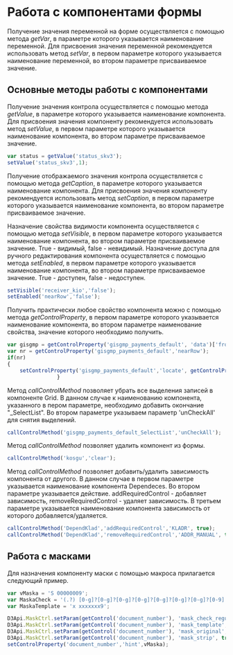 # Работа с компонентами формы

Получение значения переменной на форме осуществляется с помощью метода *getVar*, в параметре которого указывается наименование переменной.
Для присвоения значения переменной рекомендуется использовать метод *setVar*, в первом параметре которого указывается наименование переменной, во втором параметре присваиваемое значение.

## Основные методы работы с компонентами

Получение значения контрола осуществляется с помощью метода *getValue*, в параметре которого указывается наименование компонента.
Для присвоения значения компоненту рекомендуется использовать метод *setValue*, в первом параметре которого указывается наименование компонента, во втором параметре присваиваемое значение.

```js
var status = getValue('status_skv3');
setValue('status_skv3',1);
```

Получение отображаемого значения контрола осуществляется с помощью метода *getCaption*, в параметре которого указывается наименование компонента.
Для присвоения значения компоненту рекомендуется использовать метод *setCaption*, в первом параметре которого указывается наименование компонента, во втором параметре присваиваемое значение.

Назначение свойства видимости компонента осуществляется с помощью метода *setVisible*, в первом параметре которого указывается наименование компонента, во втором параметре присваиваемое значение. True - видимый, false - невидимый.
Назначение доступа для ручного редактирования компонента осуществляется с помощью метода *setEnabled*, в первом параметре которого указывается наименование компонента, во втором параметре присваиваемое значение. True - доступен, false - недоступен.

```js
setVisible('receiver_kio','false');
setEnabled('nearRow','false');
```

Получить практически любое свойство компонента можно с помощью метода *getControlProperty*, в первом параметре которого указывается наименование компонента, во втором параметре наименование свойства, значение которого необходимо получить.

```js
var gisgmp = getControlProperty('gisgmp_payments_default', 'data')['from_gisgmp']
var nr = getControlProperty('gisgmp_payments_default','nearRow');
if(nr)
{
	setControlProperty('gisgmp_payments_default','locate', getControlProperty(nr,'value'));
				}
```

Метод *callControlMethod* позволяет убрать все выделения записей в компоненте Grid. В данном случае к наименованию компонента, указанного в пером параметре, необходимо добавить окончание "_SelectList". Во втором параметре указываем параметр 'unCheckAll' для снятия выделений.

```js
callControlMethod('gisgmp_payments_default_SelectList','unCheckAll');
```

Метод *callControlMethod* позволяет удалить компонент из формы.

```js
callControlMethod('kosgu','clear');
```

Метод *callControlMethod* позволяет добавить/удалить зависимость компонента от другого.
В данном случае в первом параметре указывается наименование компонента Dependeces.
Во втором параметре указывается действие. addRequiredControl - добавляет зависимость, removeRequiredControl - удаляет зависимость.
В третьем параметре указывается наименование компонента зависимость от которого добавляется/удаляется.

```js
callControlMethod('DependKlad','addRequiredControl','KLADR', true);
callControlMethod('DependKlad','removeRequiredControl','ADDR_MANUAL', true);
```

## Работа с масками

Для назначения компоненту маски с помощью макроса прилагается следующий пример.

```js
var vMaska = 'S 00000009';
var MaskaCheck = '(.?) [0-g]?[0-g]?[0-g]?[0-g]?[0-g]?[0-g]?[0-g]?[0-9]';
var MaskaTemplate = 'x xxxxxxx9';

D3Api.MaskCtrl.setParam(getControl('document_number'), 'mask_check_regular', '^'+MaskaCheck+'$');
D3Api.MaskCtrl.setParam(getControl('document_number'), 'mask_template', MaskaTemplate);
D3Api.MaskCtrl.setParam(getControl('document_number'), 'mask_original', MaskaTemplate);
D3Api.MaskCtrl.setParam(getControl('document_number'), 'mask_strip', true);
setControlProperty('document_number','hint',vMaska);
```
